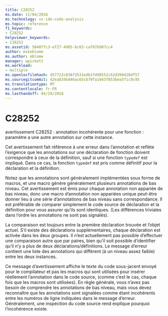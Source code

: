 ```yaml
---
title: C28252
ms.date: 11/04/2016
ms.technology: vs-ide-code-analysis
ms.topic: reference
f1_keywords:
- C28252
helpviewer_keywords:
- C28252
ms.assetid: 58407fc3-ef27-4905-bc03-caf07b907cc4
author: mikeblome
ms.author: mblome
manager: wpickett
ms.workload:
- multiple
ms.openlocfilehash: d57722c038f3531edb1f498552c62d399428df57
ms.sourcegitcommit: 42ea834b446ac65c679fa1043f853bea5f1c9c95
ms.translationtype: MT
ms.contentlocale: fr-FR
ms.lasthandoff: 04/19/2018
---
```

# <a name="c28252"></a>C28252
avertissement C28252 : annotation incohérente pour une fonction : paramètre a une autre annotation sur cette instance.

 Cet avertissement fait référence à une erreur dans l’annotation et reflète l’exigence que les annotations sur une déclaration de fonction doivent correspondre à ceux de la définition, sauf si une fonction `typedef` est impliqué. Dans ce cas, la fonction `typedef` est pris comme définitif pour la déclaration et la définition.

 Notez que les annotations sont généralement implémentées sous forme de macros, et une macro génère généralement plusieurs annotations de bas niveau. Cet avertissement est émis pour chaque annotation non appariée de bas niveau, donc une macro d’annotation non appariées unique peut-être donner lieu à une série d’annotations de bas niveau sans correspondance. Il est préférable de comparer simplement le code source de déclaration et la définition pour vous assurer qu’ils sont identiques. (Les différences triviales dans l’ordre les annotations ne sont pas signalés).

 La comparaison est toujours entre la première déclaration trouvée et l’objet actuel. S’il existe des déclarations supplémentaires, chaque déclaration est activée dans les deux groupes. Il n’est actuellement pas possible d’effectuer une comparaison autre que par paires, bien qu’il soit possible d’identifier qu’il n’y a plus de deux déclarations/définitions.  Le message d’erreur contient une liste des annotations qui diffèrent (à un niveau assez faible) entre les deux instances.

 Ce message d’avertissement affiche le texte du code sous-jacent envoyé pour le compilateur et pas les macros qui sont utilisées pour insérer réellement l’annotation dans le code source, (comme c’est le cas, chaque fois que les macros sont utilisées). En règle générale, vous n’avez pas besoin de comprendre les annotations de bas niveau, mais vous devez reconnaître que les annotations sont signalées comme étant incohérents entre les numéros de ligne indiquées dans le message d’erreur. Généralement, une inspection du code source rend explique pourquoi l’incohérence existe.